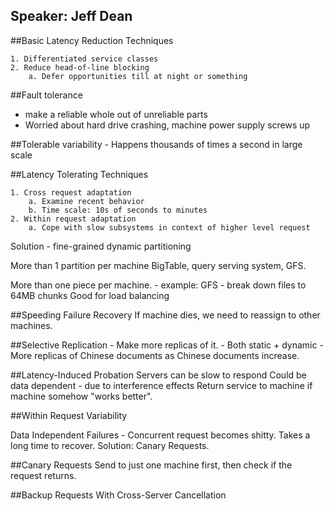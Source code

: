 ## Speaker: Jeff Dean

##Basic Latency Reduction Techniques


	1. Differentiated service classes
	2. Reduce head-of-line blocking
		a. Defer opportunities till at night or something


##Fault tolerance
- make a reliable whole out of unreliable parts
- Worried about hard drive crashing, machine power supply screws up

##Tolerable variability - Happens thousands of times a second in large scale

##Latency Tolerating Techniques

	1. Cross request adaptation
		a. Examine recent behavior
		b. Time scale: 10s of seconds to minutes
	2. Within request adaptation
		a. Cope with slow subsystems in context of higher level request

Solution - fine-grained dynamic partitioning

More than 1 partition per machine
BigTable, query serving system, GFS.

More than one piece per machine. - example: GFS - break down files to 64MB chunks
Good for load balancing

##Speeding Failure Recovery
If machine dies, we need to reassign to other machines.

##Selective Replication
	- Make more replicas of it.
	- Both static + dynamic
	- More replicas of Chinese documents as Chinese documents increase.

##Latency-Induced Probation
Servers can be slow to respond
Could be data dependent - due to interference effects
Return service to machine if machine somehow "works better".

##Within Request Variability

Data Independent Failures - Concurrent request becomes shitty.
Takes a long time to recover.
Solution: Canary Requests.

##Canary Requests
Send to just one machine first, then check if the request returns.

##Backup Requests
With Cross-Server Cancellation
